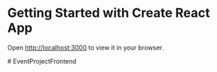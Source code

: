 # Getting Started with Create React App


Open [http://localhost:3000](http://localhost:3000) to view it in your browser.


#   E v e n t P r o j e c t F r o n t e n d 
 
 
